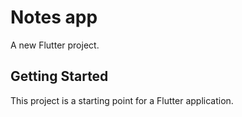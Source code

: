 # Notes app

A new Flutter project.

## Getting Started

This project is a starting point for a Flutter application.
